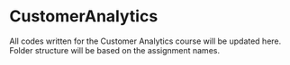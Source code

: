 # CustomerAnalytics

All codes written for the Customer Analytics course will be updated here. Folder structure will be based on the assignment names.
